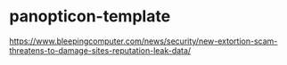 # panopticon-template

https://www.bleepingcomputer.com/news/security/new-extortion-scam-threatens-to-damage-sites-reputation-leak-data/
